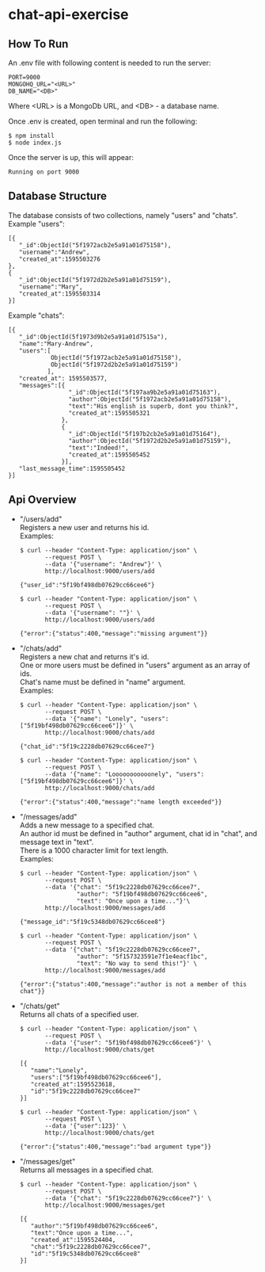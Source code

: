# chat-api-exercise
## How To Run

An .env file with following content is needed to run the server:  
```
PORT=9000  
MONGOHQ_URL="<URL>"   
DB_NAME="<DB>"
  ```
Where \<URL\> is a MongoDb URL, and \<DB\> - a database name.

Once .env is created, open terminal and run the following:
```
$ npm install  
$ node index.js
```
Once the server is up, this will appear:
```
Running on port 9000
```

## Database Structure

The database consists of two collections, namely "users" and "chats".  
Example "users":
```
[{
   "_id":ObjectId("5f1972acb2e5a91a01d75158"),
   "username":"Andrew",
   "created_at":1595503276
},
{ 
   "_id":ObjectId("5f1972d2b2e5a91a01d75159"),
   "username":"Mary",
   "created_at":1595503314
}]
```
Example "chats":
```
[{
   "_id":ObjectId(5f1973d9b2e5a91a01d7515a"),
   "name":"Mary-Andrew",
   "users":[
            ObjectId("5f1972acb2e5a91a01d75158"),     
            ObjectId("5f1972d2b2e5a91a01d75159")
           ],
   "created_at": 1595503577,
   "messages":[{
                 "_id":ObjectId("5f197aa9b2e5a91a01d75163"),
                 "author":ObjectId("5f1972acb2e5a91a01d75158"),
                 "text":"His english is superb, dont you think?",
                 "created_at":1595505321
               },
               {
                 "_id":ObjectId("5f197b2cb2e5a91a01d75164"),
                 "author":ObjectId("5f1972d2b2e5a91a01d75159"),
                 "text":"Indeed!",
                 "created_at":1595505452
               }],
   "last_message_time":1595505452
}]
```

## Api Overview

* "/users/add"  
   Registers a new user and returns his id.  
   Examples:  
   ```
   $ curl --header "Content-Type: application/json" \
          --request POST \
          --data '{"username": "Andrew"}' \
          http://localhost:9000/users/add
          
   {"user_id":"5f19bf498db07629cc66cee6"}
   ```
   ```
   $ curl --header "Content-Type: application/json" \
          --request POST \
          --data '{"username": ""}' \
          http://localhost:9000/users/add
          
   {"error":{"status":400,"message":"missing argument"}}  
   ```
* "/chats/add"  
   Registers a new chat and returns it's id.  
   One or more users must be defined in "users" argument as an array of ids.  
   Chat's name must be defined in "name" argument.  
   Examples:  
   ```
   $ curl --header "Content-Type: application/json" \
          --request POST \
          --data '{"name": "Lonely", "users": ["5f19bf498db07629cc66cee6"]}' \
          http://localhost:9000/chats/add
          
   {"chat_id":"5f19c2228db07629cc66cee7"}
   ```
   ```
   $ curl --header "Content-Type: application/json" \
          --request POST \
          --data '{"name": "Looooooooooonely", "users": ["5f19bf498db07629cc66cee6"]}' \
          http://localhost:9000/chats/add
          
   {"error":{"status":400,"message":"name length exceeded"}}
   ```
* "/messages/add"      
   Adds a new message to a specified chat.  
   An author id must be defined in "author" argument, chat id in "chat", and message text in "text".  
   There is a 1000 character limit for text length.  
   Examples:  
   ```
   $ curl --header "Content-Type: application/json" \
          --request POST \
          --data '{"chat": "5f19c2228db07629cc66cee7",
                   "author": "5f19bf498db07629cc66cee6",
                   "text": "Once upon a time..."}'\
          http://localhost:9000/messages/add
          
   {"message_id":"5f19c5348db07629cc66cee8"}
   ```
   ```
   $ curl --header "Content-Type: application/json" \
          --request POST \
          --data '{"chat": "5f19c2228db07629cc66cee7",
                   "author": "5f157323591e7f1e4eacf1bc",
                   "text": "No way to send this!"}' \
          http://localhost:9000/messages/add
          
   {"error":{"status":400,"message":"author is not a member of this chat"}}
   ```
* "/chats/get"  
   Returns all chats of a specified user.
   ```
   $ curl --header "Content-Type: application/json" \
          --request POST \
          --data '{"user": "5f19bf498db07629cc66cee6"}' \
          http://localhost:9000/chats/get
         
   [{
      "name":"Lonely",
      "users":["5f19bf498db07629cc66cee6"],
      "created_at":1595523618,
      "id":"5f19c2228db07629cc66cee7"
   }]
   ```
   ```
   $ curl --header "Content-Type: application/json" \
          --request POST \
          --data '{"user":123}' \
          http://localhost:9000/chats/get
         
   {"error":{"status":400,"message":"bad argument type"}}
   ```
   
* "/messages/get"    
   Returns all messages in a specified chat.  
   ```
   $ curl --header "Content-Type: application/json" \
          --request POST \
          --data '{"chat": "5f19c2228db07629cc66cee7"}' \
          http://localhost:9000/messages/get
          
   [{
      "author":"5f19bf498db07629cc66cee6",
      "text":"Once upon a time...",
      "created_at":1595524404,
      "chat":"5f19c2228db07629cc66cee7",
      "id":"5f19c5348db07629cc66cee8"
   }]
   ```
 
